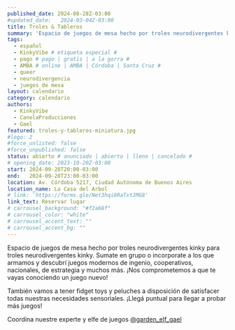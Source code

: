 ```yaml
---
published_date: 2024-08-28Z-03:00
#updated_date:   2024-03-04Z-03:00
title: Troles & Tableros
summary: 'Espacio de juegos de mesa hecho por troles neurodivergentes kinky para troles neurodivergentes kinky. Sumate en grupo o incorporate a los que armamos y descubrí juegos modernos de ingenio, cooperativos, nacionales, de estrategia y muchos más. ¡Nos comprometemos a que te vayas conociendo un juego nuevo!'
tags:
  - español
  - KinkyVibe # etiqueta especial #
  - pago # pago | gratis | a la gorra #
  - AMBA # online | AMBA | Córdoba | Santa Cruz #
  - queer
  - neurodivergencia
  - juegos de mesa
layout: calendario
category: calendario
authors:
  - KinkyVibe
  - CanelaProducciones
  - Gael
featured: troles-y-tableros-miniatura.jpg
#logo: 2
#force_unlisted: false
#force_unpublished: false
status: abierto # anunciado | abierto | lleno | cancelado #
# opening_date: 2023-10-20Z-03:00
start: 2024-09-28T20:00-03:00
end:   2024-09-28T23:00-03:00
location: Av. Córdoba 5217, Ciudad Autónoma de Buenos Aires
location_name: La Casa del Arbol
# link: 'https://forms.gle/Net3hqi6RaTxtJMG8'
link_text: Reservar lugar
# carrousel_background: "#f2a68f"
# carrousel_color: "white"
# carrousel_accent_text: ""
# carrousel_accent_bg: ""
---
```

Espacio de juegos de mesa hecho por troles neurodivergentes kinky para troles neurodivergentes kinky. Sumate en grupo o incorporate a los que armamos y descubrí juegos modernos de ingenio, cooperativos, nacionales, de estrategia y muchos más. ¡Nos comprometemos a que te vayas conociendo un juego nuevo!

También vamos a tener fidget toys y peluches a disposición de satisfacer todas nuestras necesidades sensoriales. ¡Llegá puntual para llegar a probar más juegos!

Coordina nuestre experte y elfe de juegos [\@garden_elf_gael](https://instagram.com/garden_elf_gael)